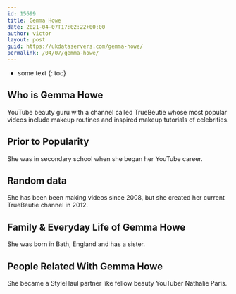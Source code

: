 ```yaml
---
id: 15699
title: Gemma Howe
date: 2021-04-07T17:02:22+00:00
author: victor
layout: post
guid: https://ukdataservers.com/gemma-howe/
permalink: /04/07/gemma-howe/
---
```


* some text
{: toc}


## Who is Gemma Howe



YouTube beauty guru with a channel called TrueBeutie whose most popular videos include makeup routines and inspired makeup tutorials of celebrities.

                
                
                
## Prior to Popularity



She was in secondary school when she began her YouTube career.

                
                
                
## Random data



She has been been making videos since 2008, but she created her current TrueBeutie channel in 2012.

                
                
                
## Family & Everyday Life of Gemma Howe



She was born in Bath, England and has a sister.

                
                
                
## People Related With Gemma Howe



She became a StyleHaul partner like fellow beauty YouTuber Nathalie Paris.

                
              
            
          
          
          